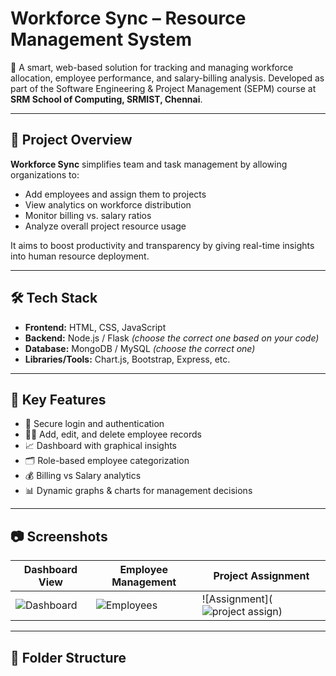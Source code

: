 # Workforce Sync – Resource Management System

🚀 A smart, web-based solution for tracking and managing workforce allocation, employee performance, and salary-billing analysis. Developed as part of the Software Engineering & Project Management (SEPM) course at **SRM School of Computing, SRMIST, Chennai**.

---

## 📌 Project Overview

**Workforce Sync** simplifies team and task management by allowing organizations to:

- Add employees and assign them to projects
- View analytics on workforce distribution
- Monitor billing vs. salary ratios
- Analyze overall project resource usage

It aims to boost productivity and transparency by giving real-time insights into human resource deployment.

---

## 🛠️ Tech Stack

- **Frontend:** HTML, CSS, JavaScript
- **Backend:** Node.js / Flask *(choose the correct one based on your code)*
- **Database:** MongoDB / MySQL *(choose the correct one)*
- **Libraries/Tools:** Chart.js, Bootstrap, Express, etc.

---

## 🎯 Key Features

- 🔐 Secure login and authentication
- 🧑‍💼 Add, edit, and delete employee records
- 📈 Dashboard with graphical insights
- 🗂️ Role-based employee categorization
- 💰 Billing vs Salary analytics
- 📊 Dynamic graphs & charts for management decisions

---

## 📷 Screenshots

| Dashboard View | Employee Management | Project Assignment |
|----------------|---------------------|--------------------|
| ![Dashboard](![dashboard](https://github.com/user-attachments/assets/e1add65b-26ce-4fca-aa15-97a95bd4612f)) | ![Employees](![9918d1258e7b4b3a96d586c74ceb753d](https://github.com/user-attachments/assets/4f35bc70-7ef4-4a73-acdc-f803aa372205)) | ![Assignment](![project assign](https://github.com/user-attachments/assets/405b43f9-3ca9-4788-84bb-592f88fcba10)) |

---

## 📁 Folder Structure

